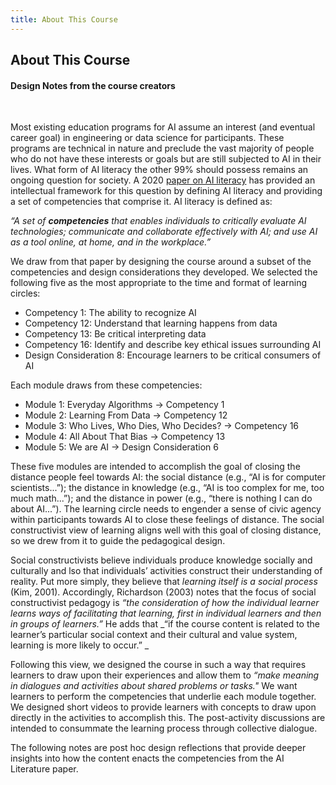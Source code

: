 ```yaml
---
title: About This Course
---
```


## About This Course
#### Design Notes from the course creators

<br>

Most existing education programs for AI assume an interest (and eventual career goal) in engineering or data science for participants. These programs are technical in nature and preclude the vast majority of people who do not have these interests or goals but are still subjected to AI in their lives. What form of AI literacy the other 99% should possess remains an ongoing question for society. A 2020 <a href="https://aiunplugged.lmc.gatech.edu/wp-content/uploads/sites/36/2020/08/CHI-2020-AI-Literacy-Paper-Camera-Ready.pdf">paper on AI literacy</a> has provided an intellectual framework for this question by defining AI literacy and providing a set of competencies that comprise it. AI literacy is defined as:

_“A set of **competencies** that enables individuals to critically evaluate AI technologies; communicate and collaborate effectively with AI; and use AI as a tool online, at home, and in the workplace.”_

We draw from that paper by designing the course around a subset of the competencies and design considerations they developed. We selected the following five as the most appropriate to the time and format of learning circles:

* Competency 1: The ability to recognize AI
* Competency 12: Understand that learning happens from data
* Competency 13: Be critical interpreting data
* Competency 16: Identify and describe key ethical issues surrounding AI
* Design Consideration 8: Encourage learners to be critical consumers of AI

Each module draws from these competencies:
* Module 1: Everyday Algorithms -> Competency 1
* Module 2: Learning From Data  -> Competency 12 
* Module 3: Who Lives, Who Dies, Who Decides?  -> Competency 16
* Module 4: All About That Bias -> Competency 13
* Module 5: We are AI -> Design Consideration 6

These five modules are intended to accomplish the goal of closing the distance people feel towards AI: the social distance (e.g., “AI is for computer scientists...”); the distance in knowledge (e.g., “AI is too complex for me, too much math...”); and the distance in power (e.g., “there is nothing I can do about AI...”). The learning circle needs to engender a sense of civic agency within participants towards AI to close these feelings of distance. The social constructivist view of learning aligns well with this goal of closing distance, so we drew from it to guide the pedagogical design.

Social constructivists believe individuals produce knowledge socially and culturally and lso that individuals’ activities construct their understanding of reality. Put more simply, they believe that _learning itself is a social process_ (Kim, 2001). Accordingly, Richardson (2003) notes that the focus of social constructivist pedagogy is _“the consideration of how the individual learner learns ways of facilitating that learning, first in individual learners and then in groups of learners.”_ He adds that _“if the course content is related to the learner’s particular social context and their cultural and value system, learning is more likely to occur.” _

Following this view, we designed the course in such a way that requires learners to draw upon their experiences and allow them to _“make meaning in dialogues and activities about shared problems or tasks."_ We want learners to perform the competencies that underlie each module together. We designed short videos to provide learners with concepts to draw upon directly in the activities to accomplish this. The post-activity discussions are intended to consummate the learning process through collective dialogue.

The following notes are post hoc design reflections that provide deeper insights into how the content enacts the competencies from the AI Literature paper. 
